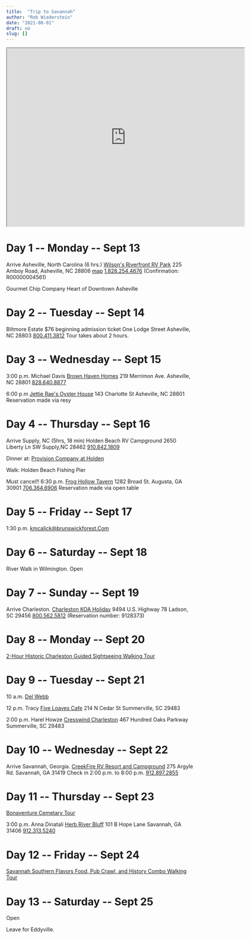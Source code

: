 ```yaml
---
title:  "Trip to Savannah"
author: "Rob Wiederstein"
date: "2021-08-01"
draft: no
slug: []
---
```


<iframe src="https://www.google.com/maps/d/embed?mid=1QzfH3KkQ3jnvZ7Y8ZwH7BGiUOy9BLX2A&hl=en" width="640" height="480"></iframe>


# Day 1 -- Monday -- Sept 13

Arrive Asheville, North Carolina (6 hrs.)
[Wilson's Riverfront RV Park](https://www.campspot.com/book/wilsonsrvpark)
225 Amboy Road, Asheville, NC 28806
[map](https://goo.gl/maps/JmVAByJksneAfcZH9)
<a href="tel:+18282544676">1.828.254.4676</a>
(Confirmation: R00000004561)

Gourmet Chip Company
Heart of Downtown Asheville

# Day 2 -- Tuesday -- Sept 14

Biltmore Estate
$76 beginning admission ticket
One Lodge Street Asheville, NC 28803
<a href="tel:+18004113812">800.411.3812</a>
Tour takes about 2 hours.

# Day 3 -- Wednesday -- Sept 15

3:00 p.m.
Michael Davis
[Brown Haven Homes](https://www.brownhavenhomes.com)
219 Merrimon Ave.
Asheville, NC 28801
<a href="tel:+18286408877">828.640.8877</a>

6:00 p.m
[Jettie Rae's Oyster House](https://jettieraes.com/)
143 Charlotte St
Asheville, NC 28801
Reservation made via resy

# Day 4 -- Thursday -- Sept 16
Arrive Supply, NC (5hrs, 18 min)
Holden Beach RV Campground
2650 Liberty Ln SW
Supply,NC 28462
<a href="tel:+19108421809">910.842.1809</a>

Dinner at:
[Provision Company at Holden](https://procohb.com/our-menu/)

Walk:
Holden Beach Fishing Pier


Must cancel!!
6:30 p.m.
[Frog Hollow Tavern](https://froghollowtavern.com)
1282 Broad St.
Augusta, GA 30901
<a href="tel:+7063646906">706.364.6906</a>
Reservation made via open table

# Day 5 -- Friday -- Sept 17

1:30 p.m.
kmcalick@brunswickforest.Com


# Day 6 -- Saturday -- Sept 18

River Walk in Wilmington.
Open

# Day 7 -- Sunday -- Sept 19
Arrive Charleston.
[Charleston KOA Holiday](https://koa.com/campgrounds/charleston/)
9494 U.S. Highway 78
Ladson, SC 29456
<a href="tel:+800.562.5812">800.562.5812</a>
(Reservation number: 9128373)

# Day 8 -- Monday -- Sept 20

[2-Hour Historic Charleston Guided Sightseeing Walking Tour](https://www.tripadvisor.com/AttractionProductReview-g54171-d11456831-2_Hour_Historic_Charleston_Guided_Sightseeing_Walking_Tour-Charleston_South_Carolin.html)


# Day 9 -- Tuesday -- Sept 21

10 a.m. [Del Webb](https://www.delwebb.com/homes/south-carolina/charleston)

12 p.m.
Tracy
[Five Loaves Cafe](https://www.fiveloavescafe.com)
214 N Cedar St
Summerville, SC 29483

2:00 p.m.
Harel Howze
[Cresswind Charleston](https://www.kolterhomes.com/new-homes/cresswind-charlotte-north-carolina-active-adult-55-homes/)
467 Hundred Oaks Parkway
Summerville, SC 29483



# Day 10 -- Wednesday -- Sept 22

Arrive Savannah, Georgia.
[CreekFire RV Resort and Campground](https://www.creekfirerv.com/contact/?_ga=2.144069173.1850387545.1629481991-1353317392.1629481991)
275 Argyle Rd.
Savannah, GA 31419
Check in 2:00 p.m. to 8:00 p.m.
<a href="tel:+9128972855">912.897.2855</a>

# Day 11 -- Thursday -- Sept 23

[Bonaventure Cemetary Tour](https://bonaventurecemeterytours.com)

3:00 p.m.
Anna Dinatali
[Herb River Bluff](https://bit.ly/2X2UVi2)
101 B Hope Lane
Savannah, GA 31406
<a href="tel:+9123135240">912.313.5240</a>


# Day 12 -- Friday -- Sept 24

[Savannah Southern Flavors Food, Pub Crawl, and History Combo Walking Tour](https://www.tripadvisor.com/AttractionProductReview-g60814-d15016590-Savannah_Southern_Flavors_Food_Pub_Crawl_and_History_Combo_Walking_Tour-Savannah_Ge.html)

# Day 13 -- Saturday -- Sept 25

Open

Leave for Eddyville.
